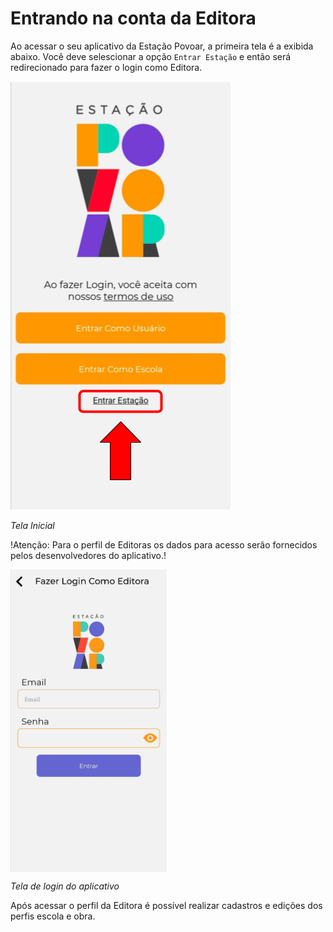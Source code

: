
# Entrando na conta da Editora

Ao acessar o seu aplicativo da Estação Povoar, a primeira tela é a exibida abaixo. Você deve selescionar a opção ``Entrar Estação`` e então será redirecionado para fazer o login como Editora.

![Acesso](./imagens/editora1.png "Tela Principal do aplicativo")

*Tela Inicial* 

!Atenção: Para o perfil de Editoras os dados para acesso serão fornecidos pelos desenvolvedores do aplicativo.!

[<img src="./imagens/editora2.jpg" align="middle" width="250" />](./imagens/editora2.jpg "Acessar como Editora")

*Tela de login do aplicativo*




Após acessar o perfil da Editora é possível realizar cadastros e edições dos perfis escola e obra.


